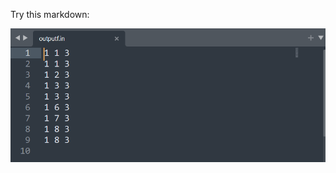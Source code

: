 
Try this markdown:

![output](https://github.com/ArunJena/c-concepts/blob/master/priority_queue%20comparator/output.png)
